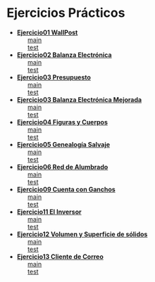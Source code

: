 <h1 id="ejP">Ejercicios Prácticos</h1>

<ul>
    <li>
        <strong><a href="/Practica/oo1-2022-main/practica/ejercicio1-wallpost">Ejercicio01 WallPost</a></strong>
        <ul>
            <a href="/Practica/oo1-2022-main/practica/ejercicio1-wallpost/src/main/java/ar/edu/unlp/oo1/ejercicio1">main</a>
            <br>
            <a href="/Practica/oo1-2022-main/practica/ejercicio1-wallpost/src/test/java/ar/edu/unlp/oo1/ejercicio1">test</a>
        </ul>
    </li>
    <li>
        <strong><a href="/Practica/oo1-2022-main/practica/ejercicio02_BalanzaElectronica">Ejercicio02 Balanza Electrónica</a></strong>
        <ul>
            <a href="/Practica/oo1-2022-main/practica/ejercicio02_BalanzaElectronica/src/main/java/ar/edu/unlp/info/oo1/">main</a>
            <br>
            <a href="/Practica/oo1-2022-main/practica/ejercicio02_BalanzaElectronica/src/test/java/ar/edu/unlp/info/oo1/">test</a>
        </ul>
    </li>
    <li>
        <strong><a href="/Practica/oo1-2022-main/practica/ejercicio03_Presupuestos">Ejercicio03 Presupuesto</a></strong>
        <ul>
            <a href="/Practica/oo1-2022-main/practica/ejercicio03_Presupuestos/src/main/java/ar/edu/info/oo1/ej3_presupuestos/">main</a>
            <br>
            <a href="/Practica/oo1-2022-main/practica/ejercicio03_Presupuestos/src/test/java/ar/edu/info/oo1/ej3_presupuestos/">test</a>
        </ul>
    </li>
    <li>
        <strong><a href="/Practica/oo1-2022-main/practica/ejercicio03_BalanzaElectronicaMejorada">Ejercicio03 Balanza Electrónica Mejorada</a></strong>
        <ul>
            <a href="/Practica/oo1-2022-main/practica/ejercicio03_BalanzaElectronicaMejorada/src/main/java/ar/edu/unlp/info/oo1/">main</a>
            <br>
            <a href="/Practica/oo1-2022-main/practica/ejercicio03_BalanzaElectronicaMejorada/src/test/java/ar/edu/unlp/info/oo1/">test</a>
        </ul>
    </li>
    <li>
        <strong><a href="/Practica/oo1-2022-main/practica/ejercicio04_ FigurasYCuerpos">Ejercicio04 Figuras y Cuerpos</a></strong>
        <ul>
            <a href="/Practica/oo1-2022-main/practica/ejercicio04_ FigurasYCuerpos/src/main/java/ar/edu/info/oo1/ej4_figuras/">main</a>
            <br>
            <a href="/Practica/oo1-2022-main/practica/ejercicio04_ FigurasYCuerpos/src/test/java/ar/edu/info/oo1/ej4_figuras/">test</a>
        </ul>
    </li>
    <li>
        <strong><a href="/Practica/oo1-2022-main/practica/ejercicio05_GenealogiaSalvaje">Ejercicio05 Genealogía Salvaje</a></strong>
        <ul>
            <a href="/Practica/oo1-2022-main/practica/ejercicio05_GenealogiaSalvaje/src/main/java/ar/edu/unlp/info/oo1/ejercicio5/">main</a>
            <br>
            <a href="/Practica/oo1-2022-main/practica/ejercicio05_GenealogiaSalvaje/src/test/java/ar/edu/unlp/info/oo1/ejercicio5/">test</a>
        </ul>
    </li>
    <li>
        <strong><a href="/Practica/oo1-2022-main/practica/ejercicio06_RedDeAlumbrado">Ejercicio06 Red de Alumbrado</a></strong>
        <ul>
            <a href="/Practica/oo1-2022-main/practica/ejercicio06_RedDeAlumbrado/src/main/java/ar/edu/unlp/info/oo1/ej06_redDeAlumbrado">main</a>
            <br>
            <a href="/Practica/oo1-2022-main/practica/ejercicio06_RedDeAlumbrado/src/test/java/ar/edu/unlp/info/oo1/ej06_redDeAlumbrado">test</a>
        </ul>
    </li>
    <li>
        <strong><a href="/Practica/oo1-2022-main/practica/ejercicio09_CuentaConGanchos/">Ejercicio09 Cuenta con Ganchos</a></strong>
        <ul>
            <a href="/Practica/oo1-2022-main/practica/ejercicio09_CuentaConGanchos/src/main/java/ar/edu/unlp/info/oo1/ej09_CuentaConGanchos">main</a>
            <br>
            <a href="/Practica/oo1-2022-main/practica/ejercicio09_CuentaConGanchos/src/test/java/ar/edu/unlp/info/oo1/ej09_CuentaConGanchos">test</a>
        </ul>
    </li>
    <li>
        <strong><a href="/Practica/oo1-2022-main/practica/ejercicio11_ElInversor">Ejercicio11 El Inversor</a></strong>
        <ul>
            <a href="/Practica/oo1-2022-main/practica/ejercicio11_ElInversor/src/main/java/ar/edu/unlp/info/oo1/ej11_ElInversor">main</a>
            <br>
            <a href="/Practica/oo1-2022-main/practica/ejercicio11_ElInversor/src/test/java/ar/edu/unlp/info/oo1/ej11_ElInversor">test</a>
        </ul>
    </li>
    <li>
        <strong><a href="/Practica/oo1-2022-main/practica/ejercicio12_VolumenYSuperficieDeSolidos">Ejercicio12 Volumen y Superficie de sólidos</a></strong>
        <ul>
            <a href="/Practica/oo1-2022-main/practica/ejercicio12_VolumenYSuperficieDeSolidos/src/main/java/ar/edu/unlp/info/oo1/ej12_VolYSupeDeSolidos">main</a>
            <br>
            <a href="/Practica/oo1-2022-main/practica/ejercicio12_VolumenYSuperficieDeSolidos/src/main/java/ar/edu/unlp/info/oo1/ej12_VolYSupeDeSolidos">test</a>
        </ul>
    </li>
    <li>
        <strong><a href="/Practica/oo1-2022-main/practica/ejercicio13_ClienteDeCorreo">Ejercicio13 Cliente de Correo</a></strong>
        <ul>
            <a href="/Practica/oo1-2022-main/practica/ejercicio13_ClienteDeCorreo/src/main/java/ar/edu/unlp/info/oo1/ej13_ClienteDeCorreo">main</a>
            <br>
            <a href="/Practica/oo1-2022-main/practica/ejercicio13_ClienteDeCorreo/src/test/java/ar/edu/unlp/info/oo1/ej13_ClienteDeCorreo">test</a>
        </ul>
    </li>

</ul>
